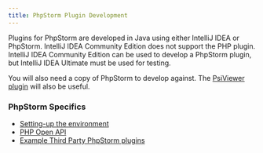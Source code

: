 ```yaml
---
title: PhpStorm Plugin Development
---
```


Plugins for PhpStorm are developed in Java using either IntelliJ IDEA or PhpStorm. IntelliJ IDEA Community Edition does not support the PHP plugin.
IntelliJ IDEA Community Edition can be used to develop a PhpStorm plugin, but IntelliJ IDEA Ultimate must be used for testing.
 
You will also need a copy of PhpStorm to develop against. The [PsiViewer plugin](https://plugins.jetbrains.com/plugin/227-psiviewer) will also be useful.

### PhpStorm Specifics

* [Setting-up the environment](setting_up_environment.md)
* [PHP Open API](php_open_api.md)
* [Example Third Party PhpStorm plugins](existing_plugins.md)
